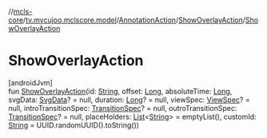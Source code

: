 //[mcls-core](../../../../index.md)/[tv.mycujoo.mclscore.model](../../index.md)/[AnnotationAction](../index.md)/[ShowOverlayAction](index.md)/[ShowOverlayAction](-show-overlay-action.md)

# ShowOverlayAction

[androidJvm]\
fun [ShowOverlayAction](-show-overlay-action.md)(id: [String](https://kotlinlang.org/api/latest/jvm/stdlib/kotlin/-string/index.html), offset: [Long](https://kotlinlang.org/api/latest/jvm/stdlib/kotlin/-long/index.html), absoluteTime: [Long](https://kotlinlang.org/api/latest/jvm/stdlib/kotlin/-long/index.html), svgData: [SvgData](../../-svg-data/index.md)? = null, duration: [Long](https://kotlinlang.org/api/latest/jvm/stdlib/kotlin/-long/index.html)? = null, viewSpec: [ViewSpec](../../-view-spec/index.md)? = null, introTransitionSpec: [TransitionSpec](../../-transition-spec/index.md)? = null, outroTransitionSpec: [TransitionSpec](../../-transition-spec/index.md)? = null, placeHolders: [List](https://kotlinlang.org/api/latest/jvm/stdlib/kotlin.collections/-list/index.html)&lt;[String](https://kotlinlang.org/api/latest/jvm/stdlib/kotlin/-string/index.html)&gt; = emptyList(), customId: [String](https://kotlinlang.org/api/latest/jvm/stdlib/kotlin/-string/index.html) = UUID.randomUUID().toString())
